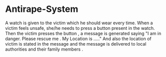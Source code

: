 # Antirape-System
A watch is given to the victim which he should wear every time. When a victim feels unsafe, she/he needs to press a button present in the watch. Then the victim presses the button , a message is generated saying "I am in danger. Please rescue me . My Location is ....." And also the location of victim is stated in the message and the message is delivered to local authorities and their family members .
